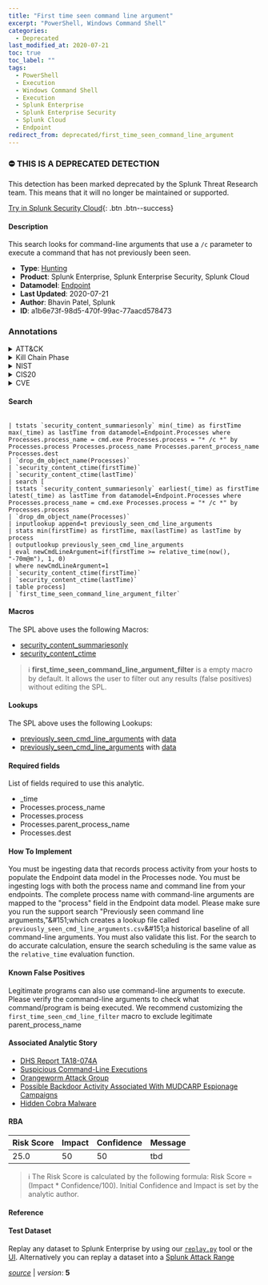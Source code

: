 ```yaml
---
title: "First time seen command line argument"
excerpt: "PowerShell, Windows Command Shell"
categories:
  - Deprecated
last_modified_at: 2020-07-21
toc: true
toc_label: ""
tags:
  - PowerShell
  - Execution
  - Windows Command Shell
  - Execution
  - Splunk Enterprise
  - Splunk Enterprise Security
  - Splunk Cloud
  - Endpoint
redirect_from: deprecated/first_time_seen_command_line_argument
---
```



### :no_entry: THIS IS A DEPRECATED DETECTION
This detection has been marked deprecated by the Splunk Threat Research team. This means that it will no longer be maintained or supported. 


[Try in Splunk Security Cloud](https://www.splunk.com/en_us/cyber-security.html){: .btn .btn--success}

#### Description

This search looks for command-line arguments that use a `/c` parameter to execute a command that has not previously been seen.

- **Type**: [Hunting](https://github.com/splunk/security_content/wiki/Detection-Analytic-Types)
- **Product**: Splunk Enterprise, Splunk Enterprise Security, Splunk Cloud
- **Datamodel**: [Endpoint](https://docs.splunk.com/Documentation/CIM/latest/User/Endpoint)
- **Last Updated**: 2020-07-21
- **Author**: Bhavin Patel, Splunk
- **ID**: a1b6e73f-98d5-470f-99ac-77aacd578473

### Annotations
<details>
  <summary>ATT&CK</summary>

<div markdown="1">

#### [ATT&CK](https://attack.mitre.org/)

| ID          | Technique   | Tactic         |
| ----------- | ----------- |--------------- |
| [T1059.001](https://attack.mitre.org/techniques/T1059/001/) | PowerShell | Execution |

| [T1059.003](https://attack.mitre.org/techniques/T1059/003/) | Windows Command Shell | Execution |

</div>
</details>


<details>
  <summary>Kill Chain Phase</summary>

<div markdown="1">

* Command &amp; Control
* Actions on Objectives


</div>
</details>


<details>
  <summary>NIST</summary>

<div markdown="1">

* PR.PT
* DE.CM
* PR.IP



</div>
</details>

<details>
  <summary>CIS20</summary>

<div markdown="1">

* CIS 3
* CIS 8



</div>
</details>

<details>
  <summary>CVE</summary>

<div markdown="1">


</div>
</details>


#### Search

```

| tstats `security_content_summariesonly` min(_time) as firstTime max(_time) as lastTime from datamodel=Endpoint.Processes where Processes.process_name = cmd.exe Processes.process = "* /c *" by Processes.process Processes.process_name Processes.parent_process_name Processes.dest
| `drop_dm_object_name(Processes)`
| `security_content_ctime(firstTime)` 
| `security_content_ctime(lastTime)` 
| search [
| tstats `security_content_summariesonly` earliest(_time) as firstTime latest(_time) as lastTime from datamodel=Endpoint.Processes where Processes.process_name = cmd.exe Processes.process = "* /c *" by Processes.process 
| `drop_dm_object_name(Processes)` 
| inputlookup append=t previously_seen_cmd_line_arguments 
| stats min(firstTime) as firstTime, max(lastTime) as lastTime by process 
| outputlookup previously_seen_cmd_line_arguments 
| eval newCmdLineArgument=if(firstTime >= relative_time(now(), "-70m@m"), 1, 0) 
| where newCmdLineArgument=1 
| `security_content_ctime(firstTime)` 
| `security_content_ctime(lastTime)` 
| table process] 
| `first_time_seen_command_line_argument_filter` 
```

#### Macros
The SPL above uses the following Macros:
* [security_content_summariesonly](https://github.com/splunk/security_content/blob/develop/macros/security_content_summariesonly.yml)
* [security_content_ctime](https://github.com/splunk/security_content/blob/develop/macros/security_content_ctime.yml)

> :information_source:
> **first_time_seen_command_line_argument_filter** is a empty macro by default. It allows the user to filter out any results (false positives) without editing the SPL.

#### Lookups
The SPL above uses the following Lookups:

* [previously_seen_cmd_line_arguments](https://github.com/splunk/security_content/blob/develop/lookups/previously_seen_cmd_line_arguments.yml) with [data](https://github.com/splunk/security_content/tree/develop/lookups/previously_seen_cmd_line_arguments.csv)
* [previously_seen_cmd_line_arguments](https://github.com/splunk/security_content/blob/develop/lookups/previously_seen_cmd_line_arguments.yml) with [data](https://github.com/splunk/security_content/tree/develop/lookups/previously_seen_cmd_line_arguments.csv)



#### Required fields
List of fields required to use this analytic.
* _time
* Processes.process_name
* Processes.process
* Processes.parent_process_name
* Processes.dest



#### How To Implement
You must be ingesting data that records process activity from your hosts to populate the Endpoint data model in the Processes node. You must be ingesting logs with both the process name and command line from your endpoints. The complete process name with command-line arguments are mapped to the &#34;process&#34; field in the Endpoint data model. Please make sure you run the support search &#34;Previously seen command line arguments,&#34;&amp;#151;which creates a lookup file called `previously_seen_cmd_line_arguments.csv`&amp;#151;a historical baseline of all command-line arguments. You must also validate this list. For the search to do accurate calculation, ensure the search scheduling is the same value as the `relative_time` evaluation function.
#### Known False Positives
Legitimate programs can also use command-line arguments to execute. Please verify the command-line arguments to check what command/program is being executed. We recommend customizing the `first_time_seen_cmd_line_filter` macro to exclude legitimate parent_process_name

#### Associated Analytic Story
* [DHS Report TA18-074A](/stories/dhs_report_ta18-074a)
* [Suspicious Command-Line Executions](/stories/suspicious_command-line_executions)
* [Orangeworm Attack Group](/stories/orangeworm_attack_group)
* [Possible Backdoor Activity Associated With MUDCARP Espionage Campaigns](/stories/possible_backdoor_activity_associated_with_mudcarp_espionage_campaigns)
* [Hidden Cobra Malware](/stories/hidden_cobra_malware)




#### RBA

| Risk Score  | Impact      | Confidence   | Message      |
| ----------- | ----------- |--------------|--------------|
| 25.0 | 50 | 50 | tbd |


> :information_source:
> The Risk Score is calculated by the following formula: Risk Score = (Impact * Confidence/100). Initial Confidence and Impact is set by the analytic author.


#### Reference


#### Test Dataset
Replay any dataset to Splunk Enterprise by using our [`replay.py`](https://github.com/splunk/attack_data#using-replaypy) tool or the [UI](https://github.com/splunk/attack_data#using-ui).
Alternatively you can replay a dataset into a [Splunk Attack Range](https://github.com/splunk/attack_range#replay-dumps-into-attack-range-splunk-server)




[*source*](https://github.com/splunk/security_content/tree/develop/detections/deprecated/first_time_seen_command_line_argument.yml) \| *version*: **5**